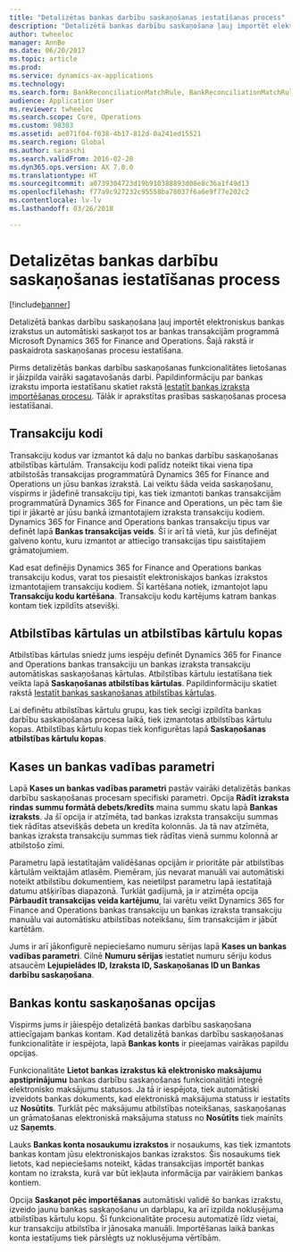 ```yaml
---
title: "Detalizētas bankas darbību saskaņošanas iestatīšanas process"
description: "Detalizētā bankas darbību saskaņošana ļauj importēt elektroniskus bankas izrakstus un automātiski saskaņot tos ar bankas transakcijām programmā Microsoft Dynamics 365 for Finance and Operations.  Šajā rakstā ir paskaidrota saskaņošanas procesu iestatīšana."
author: twheeloc
manager: AnnBe
ms.date: 06/20/2017
ms.topic: article
ms.prod: 
ms.service: dynamics-ax-applications
ms.technology: 
ms.search.form: BankReconciliationMatchRule, BankReconciliationMatchRuleSet
audience: Application User
ms.reviewer: twheeloc
ms.search.scope: Core, Operations
ms.custom: 98303
ms.assetid: ae071f04-f038-4b17-812d-0a241ed15521
ms.search.region: Global
ms.author: saraschi
ms.search.validFrom: 2016-02-28
ms.dyn365.ops.version: AX 7.0.0
ms.translationtype: HT
ms.sourcegitcommit: a0739304723d19b910388893d08e8c36a1f49d13
ms.openlocfilehash: f77a9c927232c95558ba78037f6a6e9f77e202c2
ms.contentlocale: lv-lv
ms.lasthandoff: 03/26/2018

---
```


# <a name="advanced-bank-reconciliation-setup-process"></a>Detalizētas bankas darbību saskaņošanas iestatīšanas process

[!include[banner](../includes/banner.md)]


Detalizētā bankas darbību saskaņošana ļauj importēt elektroniskus bankas izrakstus un automātiski saskaņot tos ar bankas transakcijām programmā Microsoft Dynamics 365 for Finance and Operations.  Šajā rakstā ir paskaidrota saskaņošanas procesu iestatīšana.  

Pirms detalizētās bankas darbību saskaņošanas funkcionalitātes lietošanas ir jāizpilda vairāki sagatavošanās darbi. Papildinformāciju par bankas izrakstu importa iestatīšanu skatiet rakstā [Iestatīt bankas izraksta importēšanas procesu](set-up-advanced-bank-reconciliation-import-process.md).  Tālāk ir aprakstītas prasības saskaņošanas procesa iestatīšanai.

## <a name="transaction-codes"></a>Transakciju kodi
Transakciju kodus var izmantot kā daļu no bankas darbību saskaņošanas atbilstības kārtulām.  Transakciju kodi palīdz noteikt tikai viena tipa atbilstošās transakcijas programmatūrā Dynamics 365 for Finance and Operations un jūsu bankas izrakstā.  Lai veiktu šāda veida saskaņošanu, vispirms ir jādefinē transakciju tipi, kas tiek izmantoti bankas transakcijām programmatūrā Dynamics 365 for Finance and Operations, un pēc tam šie tipi ir jākartē ar jūsu bankā izmantotajiem izraksta transakciju kodiem.  Dynamics 365 for Finance and Operations bankas transakciju tipus var definēt lapā **Bankas transakcijas veids**.  Šī ir arī tā vietā, kur jūs definējat galveno kontu, kuru izmantot ar attiecīgo transakcijas tipu saistītajiem grāmatojumiem. 

Kad esat definējis Dynamics 365 for Finance and Operations bankas transakciju kodus, varat tos piesaistīt elektroniskajos bankas izrakstos izmantotajiem transakciju kodiem.  Šī kartēšana notiek, izmantojot lapu **Transakciju kodu kartēšana**.  Transakciju kodu kartējums katram bankas kontam tiek izpildīts atsevišķi.

## <a name="matching-rules-and-matching-rule-sets"></a>Atbilstības kārtulas un atbilstības kārtulu kopas
Atbilstības kārtulas sniedz jums iespēju definēt Dynamics 365 for Finance and Operations bankas transakciju un bankas izraksta transakciju automātiskas saskaņošanas kārtulas.  Atbilstības kārtulu iestatīšana tiek veikta lapā **Saskaņošanas atbilstības kārtulas**.  Papildinformāciju skatiet rakstā [Iestatīt bankas saskaņošanas atbilstības kārtulas](set-up-bank-reconciliation-matching-rules.md). 

Lai definētu atbilstības kārtulu grupu, kas tiek secīgi izpildīta bankas darbību saskaņošanas procesa laikā, tiek izmantotas atbilstības kārtulu kopas.  Atbilstības kārtulu kopas tiek konfigurētas lapā **Saskaņošanas atbilstības kārtulu kopas**.

## <a name="cash-and-bank-management-parameters"></a>Kases un bankas vadības parametri
Lapā **Kases un bankas vadības parametri** pastāv vairāki detalizētās bankas darbību saskaņošanas procesam specifiski parametri.  Opcija **Rādīt izraksta rindas summu formātā debets/kredīts** maina summu skatu lapā **Bankas izraksts**.  Ja šī opcija ir atzīmēta, tad bankas izraksta transakciju summas tiek rādītas atsevišķās debeta un kredīta kolonnās.  Ja tā nav atzīmēta, bankas izraksta transakciju summas tiek rādītas vienā summu kolonnā ar atbilstošo zīmi. 

Parametru lapā iestatītajām validēšanas opcijām ir prioritāte pār atbilstības kārtulām veiktajām atlasēm.  Piemēram, jūs nevarat manuāli vai automātiski noteikt atbilstību dokumentiem, kas neietilpst parametru lapā iestatītajā datumu atšķirības diapazonā.  Turklāt gadījumā, ja ir atzīmēta opcija **Pārbaudīt transakcijas veida kartējumu**, lai varētu veikt Dynamics 365 for Finance and Operations bankas transakciju un bankas izraksta transakciju manuālu vai automātisku atbilstības noteikšanu, šīm transakcijām ir jābūt kartētām. 

Jums ir arī jākonfigurē nepieciešamo numuru sērijas lapā **Kases un bankas vadības parametri**.  Cilnē **Numuru sērijas** iestatiet numuru sēriju kodus atsaucēm **Lejupielādes ID, Izraksta ID, Saskaņošanas ID un Bankas darbību saskaņošana**.

## <a name="bank-account-reconciliation-options"></a>Bankas kontu saskaņošanas opcijas
Vispirms jums ir jāiespējo detalizētā bankas darbību saskaņošana attiecīgajam bankas kontam.  Kad detalizētā bankas darbību saskaņošanas funkcionalitāte ir iespējota, lapā **Bankas konts** ir pieejamas vairākas papildu opcijas. 

Funkcionalitāte **Lietot bankas izrakstus kā elektronisko maksājumu apstiprinājumu** bankas darbību saskaņošanas funkcionalitāti integrē elektronisko maksājumu statusos.  Ja tā ir iespējota, tiek automātiski izveidots bankas dokuments, kad elektroniskā maksājuma statuss ir iestatīts uz **Nosūtīts**.  Turklāt pēc maksājumu atbilstības noteikšanas, saskaņošanas un grāmatošanas elektroniskā maksājuma statuss no **Nosūtīts** tiek mainīts uz **Saņemts**. 

Lauks **Bankas konta nosaukumu izrakstos** ir nosaukums, kas tiek izmantots bankas kontam jūsu elektroniskajos bankas izrakstos.  Šis nosaukums tiek lietots, kad nepieciešams noteikt, kādas transakcijas importēt bankas kontam no izraksta, kurā var būt iekļauta informācija par vairākiem bankas kontiem. 

Opcija **Saskaņot pēc importēšanas** automātiski validē šo bankas izrakstu, izveido jaunu bankas saskaņošanu un darblapu, ka arī izpilda noklusējuma atbilstības kārtulu kopu.  Šī funkcionalitāte procesu automatizē līdz vietai, kur transakciju atbilstība ir jānosaka manuāli.  Importēšanas laikā bankas konta iestatījums tiek pārslēgts uz noklusējuma vērtībām.




